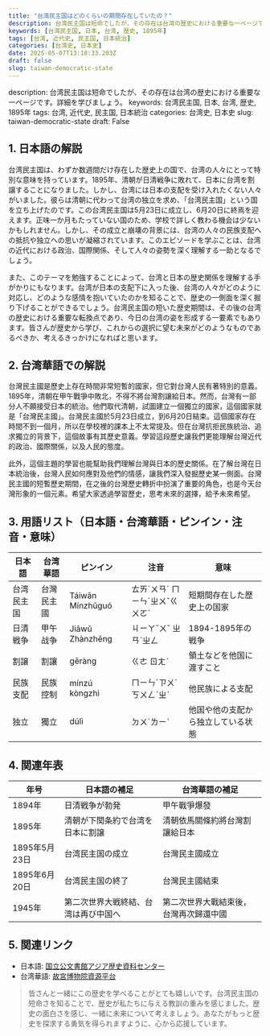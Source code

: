 ```yaml
---
title: "台湾民主国はどのくらいの期間存在していたの？"
description: 台湾民主国は短命でしたが、その存在は台湾の歴史における重要な一ページです。詳細を学びましょう。
keywords: [台湾民主国, 日本, 台湾, 歴史, 1895年]
tags: [台湾, 近代史, 民主国, 日本統治]
categories: [台湾史, 日本史]
date: 2025-05-07T13:18:33.203Z
draft: false
slug: taiwan-democratic-state
---
```


description: 台湾民主国は短命でしたが、その存在は台湾の歴史における重要な一ページです。詳細を学びましょう。
keywords: 台湾民主国, 日本, 台湾, 歴史, 1895年
tags: 台湾, 近代史, 民主国, 日本統治
categories: 台湾史, 日本史
slug: taiwan-democratic-state
draft: False

## 1. 日本語の解説
台湾民主国は、わずか数週間だけ存在した歴史上の国で、台湾の人々にとって特別な意味を持っています。1895年、清朝が日清戦争に敗れて、日本に台湾を割譲することになりました。しかし、台湾には日本の支配を受け入れたくない人々がいました。彼らは清朝に代わって台湾の独立を求め、「台湾民主国」という国を立ち上げたのです。この台湾民主国は5月23日に成立し、6月20日に終焉を迎えます。正味一か月もたっていない国のため、学校で詳しく教わる機会は少ないかもしれません。しかし、その成立と崩壊の背景には、台湾の人々の民族支配への抵抗や独立への思いが凝縮されています。このエピソードを学ぶことは、台湾の近代における政治、国際関係、そして人々の姿勢を深く理解する一助となるでしょう。

また、このテーマを勉強することによって、台湾と日本の歴史関係を理解する手がかりにもなります。台湾が日本の支配下に入った後、台湾の人々がどのように対応し、どのような感情を抱いていたのかを知ることで、歴史の一側面を深く掘り下げることができるでしょう。台湾民主国の短いた歴史期間は、その後の台湾の歴史における重要な転換点であり、今日の台湾の姿を形成する一要素でもあります。皆さんが歴史から学び、これからの選択に望む未来がどのようなものであるべきか、考えるきっかけになればと思います。

## 2. 台湾華語での解説
台灣民主國是歷史上存在時間非常短暫的國家，但它對台灣人民有著特別的意義。1895年，清朝在甲午戰爭中敗北，不得不將台灣割讓給日本。然而，台灣有一部分人不願接受日本的統治。他們取代清朝，試圖建立一個獨立的國家，這個國家就是「台灣民主國」。台灣民主國於5月23日成立，到6月20日結束。這個國家存在時間不到一個月，所以在學校裡的課本上不太常提及。但在台灣抗拒民族統治、追求獨立的背景下，這個故事有其歷史意義。學習這段歷史讓我們更能理解台灣近代的政治、國際關係，以及人民的態度。

此外，這個主題的學習也能幫助我們理解台灣與日本的歷史關係。在了解台灣在日本統治後，台灣人民如何應對及他們的情感，讓我們深入發掘歷史某一側面。台灣民主國的短暫歷史期間，在之後的台灣歷史轉折中扮演了重要的角色，也是今天台灣形象的一個元素。希望大家透過學習歷史，思考未來的選擇，給予未來希望。

## 3. 用語リスト（日本語・台湾華語・ピンイン・注音・意味）
| 日本語      | 台湾華語    | ピンイン      | 注音    | 意味                               |
|-------------|-------------|---------------|---------|----------------------------------|
| 台湾民主国  | 台灣民主國  | Táiwān Mínzhǔguó | ㄊㄞˊㄨㄢˊ ㄇㄧㄣˊㄓㄨˇㄍㄨㄛˊ | 短期間存在した歴史上の国家         |
| 日清戦争    | 甲午战争    | Jiǎwǔ Zhànzhēng | ㄐㄧㄚˇㄨˇ ㄓㄢˋㄓㄥ | 1894-1895年の戦争               |
| 割譲        | 割讓        | gēràng        | ㄍㄜ ㄖㄤˋ | 領土などを他国に渡すこと           |
| 民族支配    | 民族控制    | mínzú kòngzhì | ㄇㄧㄣˊㄗㄨˊ ㄎㄨㄥˋㄓˋ | 他民族による支配                  |
| 独立        | 獨立        | dúlì          | ㄉㄨˊㄌㄧˋ | 他国や他の支配から独立している状態 |

## 4. 関連年表
| 年号     | 日本語の補足   | 台湾華語の補足           |
|---------|---------------|-------------------------|
| 1894年  | 日清戦争が勃発 | 甲午戰爭爆發             |
| 1895年  | 清朝が下関条約で台湾を日本に割譲 | 清朝依馬關條約將台灣割讓給日本 |
| 1895年5月23日 | 台湾民主国の成立 | 台灣民主國成立            |
| 1895年6月20日 | 台湾民主国の終了 | 台灣民主國結束            |
| 1945年  | 第二次世界大戦終結、台湾は再び中国へ | 第二次世界大戰結束後，台灣再次歸還中國 |

## 5. 関連リンク
- 日本語: [国立公文書館アジア歴史資料センター](https://www.jacar.go.jp/)
- 台湾華語: [故宮博物院資源平台](https://www.npm.gov.tw/)

> 皆さんと一緒にこの歴史を学べることがとても嬉しいです。台湾民主国の短命さを知ることで、歴史が私たちに与える教訓の重みを感じました。歴史の面白さを感じ、一緒に未来について考えましょう。あなたがもっと歴史を探求する勇気を得られますように、心から応援しています。